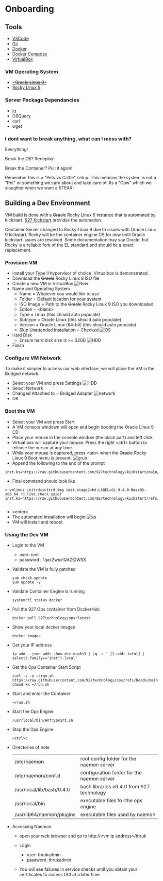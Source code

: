 # Onboarding

## Tools
* [VSCode](https://code.visualstudio.com/download)
* [Git](https://git-scm.com/downloads)
* [Docker](https://docs.docker.com/engine/install/rhel/)
* [Docker Compose](https://github.com/docker/compose/releases)
* [VirtualBox](https://www.virtualbox.org/)

### VM Operating System
* [~~~Oracle Linux 9~~~](https://yum.oracle.com/oracle-linux-isos.html)
* [Rocky Linux 9](https://rockylinux.org/download)

### Server Package Dependancies
* jq
* OSQuery
* curl
* wget

### I dont want to break anything, what can I mess with?

Everything!

Break the OS?  Redeploy!

Break the Container?  Pull it again!

Remember this is a "Pets vs Cattle" setup.  This meanins the system is not a "Pet" or something we care about and take care of.  Its a "Cow" which we slaughter when we want a STEAK!


## Building a Dev Environment
VM build is done with a ~~Oracle~~ Rocky Linux 9 instance that is automated by kickstart.  [927 Kickstart](https://github.com/927technology/kickstart) provides the automation.

Container Server changed to Rocky Linux 9 due to issues with Oracle Linux 9 kickstart.  Rocky will be the container engine OS for now until Oracle kickstart issues are resolved.  Some documentation may say Oracle, but Rocky is a reliable fork of the EL standard and should be a exact replacement.

### Provision VM
* Install your Type II hypervisor of choice.  Virtualbox is demonstrated.
* Download the ~~Oracle~~ Rocky Linux 9 ISO file
* Create a new VM in VirtualBox
![New](./images/vb01.png)
* Name and Operating System
  - Name = Whatever you would like to use
  - Folder = Default location for your system
  - ISO Image = Path to the ~~Oracle~~ Rocky Linux 9 ISO you downloaded
  - Editon = \<blank>
  - Type = Linux (this should auto populate)
  - Subtype = Oracle Linux (this should auto populate)
  - Version = Oracle Linux (64-bit) (this should auto populate)
  - Skip Unattended Installation = Checked
![OS](./images/vb02.png)
* Hard Disk
  - Ensure hard disk size is >= 32GB
![HDD](./images/vb03.png)
* Finish

### Configure VM Network
To make it simpler to access our web interface, we will place the VM in the Bridged network.
* Select your VM and press Settings
![HDD](./images/vb04.png)
* Select Network
* Changed Attached to = Bridged Adapter
![network](./images/vb05.png)
* OK


### Boot the VM
* Select your VM and press Start
* A VM console windown will open and begin booting the Oracle Linux 9 CD
* Place your mouse in the console window (the black part) and left click
* Virtual box will capture your mouse.  Press the right \<ctrl> button to release the cursor at any time.
* While your mouse is captured, press \<tab> when the ~~Oracle~~ Rocky Linux 9 Boot menu is present.
![grub](./images/vb06.png)
* Append the following to the end of the prompt

```
inst.ks=https://raw.githubusercontent.com/927technology/kickstart/main/distro/el/docker.ks

```

* Final command should look like

```
> vmlinuz initrd=initrd.img inst.stage2=hd:LABEL=OL-9-4-0-BaseOS-x86_64 rd.live.check quiet inst.ks=https://raw.githubusercontent.com/927technology/kickstart/refs/heads/main/distro/el/docker.ks


```
* \<enter>
* The automated installation will begin
![ks](./images/vb07.png)
* VM will install and reboot


### Using the Dev VM
* Login to the VM
  - user: root
  - password : 1qaz2wsx!QAZ@WSX
* Validate the VM is fully patched
  
  ```
  yum check-update
  yum update -y
  ```

* Validate Container Engine is running
  
  ```
  systemctl status docker
  ```

* Pull the 927 Ops container from DockerHub

  ```
  docker pull 927technology/ops:latest
  ```

* Show your local docker images
  
  ```
  docker images
  ```


* Get your IP address
  ```
  ip add --json addr show dev enp0s3 | jq -r '.[].addr_info[] | select(.family=="inet").local'

* Get the Ops Container Start Script
  ```
  curl -s -o ~/run.sh https://raw.githubusercontent.com/927technology/ops/refs/heads/main/run.sh 
  chmod +x ~/run.sh
  ```

* Start and enter the Container
  ```
  ~/run.sh
  ```

* Start the Ops Engine
  ```
  /usr/local/bin/entrypoint.sh
  ```

* Stop the Ops Engine
  ```
  <ctrl>c
  ```

* Directories of note
  
  |||
  |-|-|
  |/etc/naemon|root config folder for the naemon server| 
  |/etc/naemon/conf.d|configuration folder for the naemon server|
  |/usr/local/lib/bash/0.4.0|bash libraries v0.4.0 from 927 technology|
  |/usr/local/bin|executable files fo rthe ops engine|
  |/usr/lib64/naemon/plugins|executable files used by naemon|

* Accessing Naemon
  * open your web browser and go to http://\<vm ip address>/thruk
  * Login
    - user: thrukadmin
    - password: thrukadmin

  * You will see failures in service checks until you obtain your certificates to access OCI at a later time.


